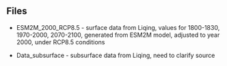 ## Files

* ESM2M_2000_RCP8.5 - surface data from Liqing, values for 1800-1830, 1970-2000, 2070-2100, generated from ESM2M model, adjusted to year 2000, under RCP8.5 conditions

* Data_subsurface - subsurface data from Liqing, need to clarify source

